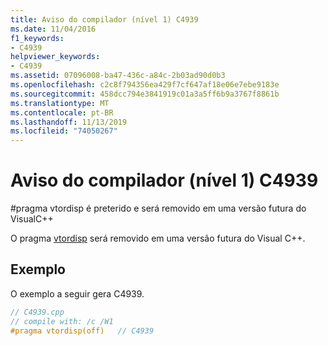 ```yaml
---
title: Aviso do compilador (nível 1) C4939
ms.date: 11/04/2016
f1_keywords:
- C4939
helpviewer_keywords:
- C4939
ms.assetid: 07096008-ba47-436c-a84c-2b03ad90d0b3
ms.openlocfilehash: c2c8f794356ea429f7cf647af18e06e7ebe9183e
ms.sourcegitcommit: 458dcc794e3841919c01a3a5ff6b9a3767f8861b
ms.translationtype: MT
ms.contentlocale: pt-BR
ms.lasthandoff: 11/13/2019
ms.locfileid: "74050267"
---
```

# <a name="compiler-warning-level-1-c4939"></a>Aviso do compilador (nível 1) C4939

\#pragma vtordisp é preterido e será removido em uma versão futura do VisualC++

O pragma [vtordisp](../../preprocessor/vtordisp.md) será removido em uma versão futura do Visual C++.

## <a name="example"></a>Exemplo

O exemplo a seguir gera C4939.

```cpp
// C4939.cpp
// compile with: /c /W1
#pragma vtordisp(off)   // C4939
```